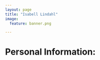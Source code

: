 ```yaml
---
layout: page
title: "Isabell Lindahl"
image:
  feature: banner.png

---
```



# Personal Information:
